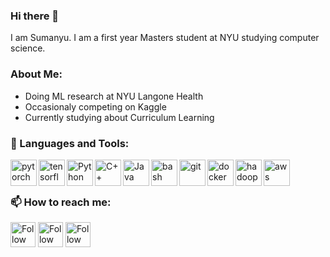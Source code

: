 ### Hi there 👋

I am Sumanyu. I am a first year Masters student at NYU studying computer science. 

### About Me:
- Doing ML research at NYU Langone Health
- Occasionaly competing on Kaggle
- Currently studying about Curriculum Learning

### 🔨 Languages and Tools:
<a href="https://pytorch.org/" target="_blank"> <img align="left" src="https://raw.githubusercontent.com/rahul-jha98/github_readme_icons/main/language_and_tools/square/pytorch/pytorch.svg" alt="pytorch" height="42px"/> </a> 
<a href="https://www.tensorflow.org" target="_blank"> <img align="left" src="https://raw.githubusercontent.com/rahul-jha98/github_readme_icons/main/language_and_tools/square/tensorflow/tensorflow.svg" alt="tensorflow" height="42px"/> </a> 
<a href="https://www.python.org" target="_blank"><img align="left" alt="Python" height ="42px" src="https://raw.githubusercontent.com/rahul-jha98/github_readme_icons/main/language_and_tools/square/python/python.svg"></a>
<a href="https://https://isocpp.org/" target="_blank"> <img align="left" alt="C++" height ="42px" src="https://raw.githubusercontent.com/rahul-jha98/github_readme_icons/main/language_and_tools/square/c++/c++.svg"> </a>
<a href="https://www.java.com" target="_blank"><img align="left" alt="Java" height ="42px" src="https://raw.githubusercontent.com/rahul-jha98/github_readme_icons/main/language_and_tools/square/java/java.svg"></a>
<a href="https://www.gnu.org/software/bash/" target="_blank"> <img align="left" src="https://raw.githubusercontent.com/rahul-jha98/github_readme_icons/main/language_and_tools/square/bash/bash-colored.svg" alt="bash" height ="42px"/> </a>
<a href="https://git-scm.com/" target="_blank"> <img src="https://raw.githubusercontent.com/rahul-jha98/github_readme_icons/main/language_and_tools/square/git-scm/git-scm.svg" align="left" alt="git" height='42px'/> </a>
<a href="https://www.docker.com/" target="_blank"> <img src="https://raw.githubusercontent.com/rahul-jha98/github_readme_icons/main/language_and_tools/square/docker/docker.svg" align="left" alt="docker" height='42px'/> </a>
<a href="https://hadoop.apache.org/" target="_blank"> <img src="https://raw.githubusercontent.com/rahul-jha98/github_readme_icons/main/language_and_tools/square/hadoop/hadoop.svg" align="left" alt="hadoop" height='42px'/> </a>
<a href="https://aws.amazon.com/" target="_blank"> <img src="https://raw.githubusercontent.com/rahul-jha98/github_readme_icons/main/language_and_tools/square/aws/aws.svg" align="left" alt="aws" height='42px'/> </a>


<br>
<br>

### 📫 How to reach me:
[<img src="https://raw.githubusercontent.com/Raymo111/Raymo111/master/socials/linkedin.png" height="40em" align="center" alt="Follow Sumanyu on LinkedIn" title="Follow Sumanyu on LinkedIn"/>](https://www.linkedin.com/in/sumanyu-muku-723a791a5/)
[<img src="https://raw.githubusercontent.com/Raymo111/Raymo111/master/socials/twitter.svg" height="40em" align="center" alt="Follow Sumanyu on Twitter" title="Follow Sumanyu on Twitter"/>](https://twitter.com/MukuSumanyu)
[<img src="https://raw.githubusercontent.com/Raymo111/Raymo111/master/socials/instagram.svg" height="40em" align="center" alt="Follow Sumanyu on Instagram" title="Follow Sumanyu on Instagram"/>](https://www.instagram.com/mukusumanyu/)
<!--
**sumanyumuku98/sumanyumuku98** is a ✨ _special_ ✨ repository because its `README.md` (this file) appears on your GitHub profile.

Here are some ideas to get you started:

- 🔭 I’m currently working on ...
- 🌱 I’m currently learning ...
- 👯 I’m looking to collaborate on ...
- 🤔 I’m looking for help with ...
- 💬 Ask me about ...
- 📫 How to reach me: ...
- 😄 Pronouns: ...
- ⚡ Fun fact: ...
-->
